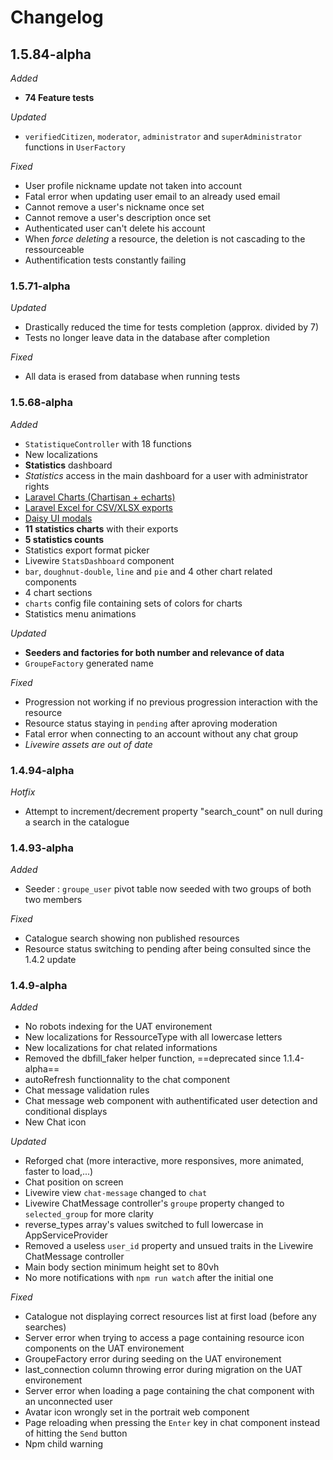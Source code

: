# Changelog

## 1.5.84-alpha

*Added*
- **74 Feature tests**

*Updated*
- `verifiedCitizen`, `moderator`, `administrator` and `superAdministrator` functions in `UserFactory`

*Fixed*
- User profile nickname update not taken into account
- Fatal error when updating user email to an already used email
- Cannot remove a user's nickname once set
- Cannot remove a user's description once set
- Authenticated user can't delete his account
- When *force deleting* a resource, the deletion is not cascading to the ressourceable
- Authentification tests constantly failing

### 1.5.71-alpha

*Updated*
- Drastically reduced the time for tests completion (approx. divided by 7)
- Tests no longer leave data in the database after completion

*Fixed*
- All data is erased from database when running tests

### 1.5.68-alpha

*Added*
- `StatistiqueController` with 18 functions
- New localizations
- **Statistics** dashboard
- *Statistics* access in the main dashboard for a user with administrator rights
- [Laravel Charts (Chartisan + echarts)](https://charts.erik.cat/)
- [Laravel Excel for CSV/XLSX exports](https://docs.laravel-excel.com/3.1/getting-started/installation.html)
- [Daisy UI modals](https://daisyui.com/components/modal/)
- **11 statistics charts** with their exports
- **5 statistics counts**
- Statistics export format picker
- Livewire `StatsDashboard` component
- `bar`, `doughnut-double`, `line` and `pie` and 4 other chart related components
- 4 chart sections
- `charts` config file containing sets of colors for charts
- Statistics menu animations

*Updated*
- **Seeders and factories for both number and relevance of data**
- `GroupeFactory` generated name

*Fixed*
- Progression not working if no previous progression interaction with the resource
- Resource status staying in `pending` after aproving moderation
- Fatal error when connecting to an account without any chat group
- *Livewire assets are out of date*

### 1.4.94-alpha

*Hotfix*
- Attempt to increment/decrement property "search_count" on null during a search in the catalogue

### 1.4.93-alpha

*Added*
- Seeder : `groupe_user` pivot table now seeded with two groups of both two members

*Fixed*
- Catalogue search showing non published resources
- Resource status switching to pending after being consulted since the 1.4.2 update

### 1.4.9-alpha

*Added*
- No robots indexing for the UAT environement
- New localizations for RessourceType with all lowercase letters
- New localizations for chat related informations
- Removed the dbfill_faker helper function, ==deprecated since 1.1.4-alpha==
- autoRefresh functionnality to the chat component
- Chat message validation rules
- Chat message web component with authentificated user detection and conditional displays
- New Chat icon

*Updated*
- Reforged chat (more interactive, more responsives, more animated, faster to load,...)
- Chat position on screen
- Livewire view `chat-message` changed to `chat`
- Livewire ChatMessage controller's `groupe` property changed to `selected_group` for more clarity
- reverse_types array's values switched to full lowercase in AppServiceProvider
- Removed a useless `user_id` property and unsued traits in the Livewire ChatMessage controller
- Main body section minimum height set to 80vh
- No more notifications with `npm run watch` after the initial one

*Fixed*
- Catalogue not displaying correct resources list at first load (before any searches)
- Server error when trying to access a page containing resource icon components on the UAT environement
- GroupeFactory error during seeding on the UAT environement
- last_connection column throwing error during migration on the UAT environement
- Server error when loading a page containing the chat component with an unconnected user
- Avatar icon wrongly set in the portrait web component
- Page reloading when pressing the `Enter` key in chat component instead of hitting the `Send` button
- Npm child warning